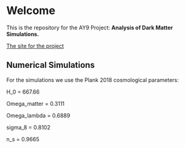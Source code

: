 # Welcome

This is the repository for the AY9 Project: **Analysis of Dark Matter Simulations.**

<a href="https://bvillasen.github.io/blog/ay9project/" >The site for the project </a>

## Numerical Simulations  

For the simulations we use the Plank 2018 cosmological parameters:

H_0 = 667.66

Omega_matter = 0.3111

Omega_lambda = 0.6889

sigma_8 = 0.8102

n_s = 0.9665
